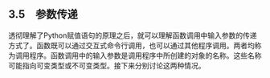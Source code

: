    

## 3.5　参数传递

透彻理解了Python赋值语句的原理之后，就可以理解函数调用中输入参数的传递方式了。函数既可以通过交互式命令行调用，也可以通过其他程序调用。两者均称为调用程序。函数调用中的输入参数是调用程序中所创建的对象的名称。这些名称可能指向可变类型或不可变类型。接下来分别讨论这两种情况。